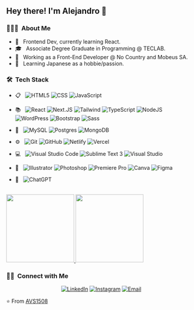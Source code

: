 <h2> Hey there! I'm Alejandro 👋</h2>

<h3> 👨🏻‍💻 &nbsp;About Me </h3>

- 🤔 &nbsp; Frontend Dev, currently learning React.
- 🎓 &nbsp; Associate Degree Graduate in Programming @ TECLAB.
- 💼 &nbsp; Working as a Front-End Developer @ No Country and  Mobeus SA.
- 🌱 &nbsp; Learning Japanese as a hobbie/passion.

<h3> 🛠 &nbsp;Tech Stack</h3>

- 📋 &nbsp;
  ![HTML5](https://img.shields.io/badge/-HTML5-333333?style=flat&logo=HTML5)
  ![CSS](https://img.shields.io/badge/-CSS-333333?style=flat&logo=CSS3&logoColor=1572B6)
  ![JavaScript](https://img.shields.io/badge/-JavaScript-333333?style=flat&logo=javascript)

- 📚 &nbsp; 
  ![React](https://img.shields.io/badge/-React-333333?style=flat&logo=react)
  ![Next.JS](https://img.shields.io/badge/Next.js-333333?style=flat&logo=next.js&logoColor=white)
  ![Tailwind](https://img.shields.io/badge/Tailwind_CSS-333333?style=flat&logo=tailwind-css)
  ![TypeScript](https://img.shields.io/badge/Typescript-333333?style=flat&logo=Typescript)
  ![NodeJS](https://img.shields.io/badge/Node.js-333333?style=flat&logo=Node.js)
  ![WordPress](https://img.shields.io/badge/WordPress-333333?style=flat&logo=WordPress&logoColor=38bdf8)
  ![Bootstrap](https://img.shields.io/badge/-Bootstrap-333333?style=flat&logo=bootstrap)
  ![Sass](https://img.shields.io/badge/-SASS-333333?style=flat&logo=sass)
  
- 💾 &nbsp;
  ![MySQL](https://img.shields.io/badge/-MySQL-333333?style=flat&logo=mysql)
  ![Postgres](https://img.shields.io/badge/Postgres-333333?style=flat&logo=postgresql)
  ![MongoDB](https://img.shields.io/badge/MongoDB-333333?style=flat&logo=mongodb)
  
- ⚙️ &nbsp;
  ![Git](https://img.shields.io/badge/-Git-333333?style=flat&logo=git)
  ![GitHub](https://img.shields.io/badge/-GitHub-333333?style=flat&logo=github)
  ![Netlify](https://img.shields.io/badge/Netlify-333333?style=flat&logo=netlify&logoColor=#00C7B7)
  ![Vercel](https://img.shields.io/badge/Vercel-333333?style=flat&logo=vercel&logoColor=white)
  
- 💻 &nbsp;
  ![Visual Studio Code](https://img.shields.io/badge/-Visual%20Studio%20Code-333333?style=flat&logo=visual-studio-code&logoColor=007ACC)
  ![Sublime Text 3](https://img.shields.io/badge/-Sublime%20Text%203-333333?style=flat&logo=sublime-text)
  ![Visual Studio](https://img.shields.io/badge/-Visual%20Studio-333333?style=flat&logo=visual-studio&logoColor=673ab7)
  
- 🎨  &nbsp;
  ![Illustrator](https://img.shields.io/badge/-Illustrator-333333?style=flat&logo=adobe-illustrator)
  ![Photoshop](https://img.shields.io/badge/-Photoshop-333333?style=flat&logo=adobe-photoshop)
  ![Premiere Pro](https://img.shields.io/badge/Premiere%20Pro-333333?style=flat&logo=Adobe%20Premiere%20Pro)
  ![Canva](https://img.shields.io/badge/Canva-333333?style=flat&logo=Canva)
  ![Figma](https://img.shields.io/badge/Figma-333333?style=flat&logo=figma)

- 🤖 &nbsp;
  ![ChatGPT](https://img.shields.io/badge/chatGPT-333333?style=flat&logo=openai&logoColor=6ee7b7)
  

<br/>

<a href="https://github.com/SamotSama">
  <img height="180em" src="https://github-readme-stats.vercel.app/api?username=SamotSama&theme=tokyonight&show_icons=true" />
  <img height="180em" src="https://github-readme-stats.vercel.app/api/top-langs/?username=SamotSama&theme=tokyonight&layout=compact" />
</a>

<br/>

<h3> 🤝🏻 &nbsp;Connect with Me </h3>

<p align="center">
<a href="https://www.linkedin.com/in/h-alejandro-rosa/"><img alt="LinkedIn" src="https://img.shields.io/badge/LinkedIn-Alejandro%20Rosa-blue?style=flat-square&logo=linkedin&logoColor=blue"></a>
<a href="https://www.instagram.com/SamotSama/"><img alt="Instagram" src="https://img.shields.io/badge/Instagram-SamotSama_-blue?style=flat-square&logo=instagram"></a>
<a href="mailto:halejandrorosa@gmail.com"><img alt="Email" src="https://img.shields.io/badge/Email-halejandrorosa@gmail.com-blue?style=flat-square&logo=gmail"></a>
</p>

⭐️ From [AVS1508](https://github.com/AVS1508)
